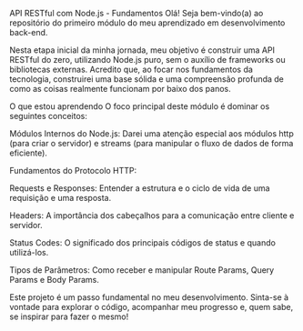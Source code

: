 API RESTful com Node.js - Fundamentos
Olá! Seja bem-vindo(a) ao repositório do primeiro módulo do meu aprendizado em desenvolvimento back-end.

Nesta etapa inicial da minha jornada, meu objetivo é construir uma API RESTful do zero, utilizando Node.js puro, sem o auxílio de frameworks ou bibliotecas externas. Acredito que, ao focar nos fundamentos da tecnologia, construirei uma base sólida e uma compreensão profunda de como as coisas realmente funcionam por baixo dos panos.

O que estou aprendendo
O foco principal deste módulo é dominar os seguintes conceitos:

Módulos Internos do Node.js: Darei uma atenção especial aos módulos http (para criar o servidor) e streams (para manipular o fluxo de dados de forma eficiente).

Fundamentos do Protocolo HTTP:

Requests e Responses: Entender a estrutura e o ciclo de vida de uma requisição e uma resposta.

Headers: A importância dos cabeçalhos para a comunicação entre cliente e servidor.

Status Codes: O significado dos principais códigos de status e quando utilizá-los.

Tipos de Parâmetros: Como receber e manipular Route Params, Query Params e Body Params.

Este projeto é um passo fundamental no meu desenvolvimento. Sinta-se à vontade para explorar o código, acompanhar meu progresso e, quem sabe, se inspirar para fazer o mesmo!
